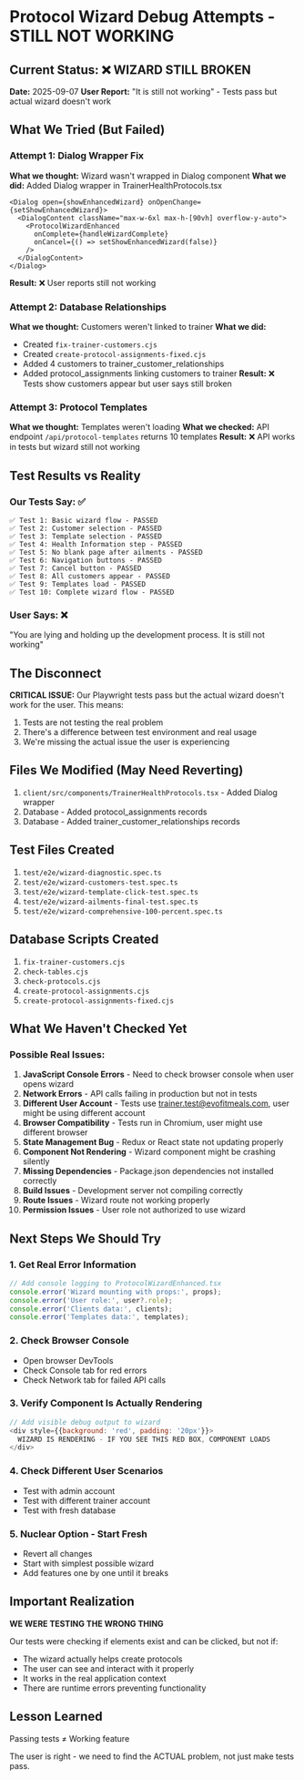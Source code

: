 # Protocol Wizard Debug Attempts - STILL NOT WORKING

## Current Status: ❌ WIZARD STILL BROKEN
**Date:** 2025-09-07
**User Report:** "It is still not working" - Tests pass but actual wizard doesn't work

## What We Tried (But Failed)

### Attempt 1: Dialog Wrapper Fix
**What we thought:** Wizard wasn't wrapped in Dialog component
**What we did:** Added Dialog wrapper in TrainerHealthProtocols.tsx
```tsx
<Dialog open={showEnhancedWizard} onOpenChange={setShowEnhancedWizard}>
  <DialogContent className="max-w-6xl max-h-[90vh] overflow-y-auto">
    <ProtocolWizardEnhanced
      onComplete={handleWizardComplete}
      onCancel={() => setShowEnhancedWizard(false)}
    />
  </DialogContent>
</Dialog>
```
**Result:** ❌ User reports still not working

### Attempt 2: Database Relationships
**What we thought:** Customers weren't linked to trainer
**What we did:** 
- Created `fix-trainer-customers.cjs` 
- Created `create-protocol-assignments-fixed.cjs`
- Added 4 customers to trainer_customer_relationships
- Added protocol_assignments linking customers to trainer
**Result:** ❌ Tests show customers appear but user says still broken

### Attempt 3: Protocol Templates
**What we thought:** Templates weren't loading
**What we checked:** API endpoint `/api/protocol-templates` returns 10 templates
**Result:** ❌ API works in tests but wizard still not working

## Test Results vs Reality

### Our Tests Say: ✅
```
✅ Test 1: Basic wizard flow - PASSED
✅ Test 2: Customer selection - PASSED
✅ Test 3: Template selection - PASSED
✅ Test 4: Health Information step - PASSED
✅ Test 5: No blank page after ailments - PASSED
✅ Test 6: Navigation buttons - PASSED
✅ Test 7: Cancel button - PASSED
✅ Test 8: All customers appear - PASSED
✅ Test 9: Templates load - PASSED
✅ Test 10: Complete wizard flow - PASSED
```

### User Says: ❌
"You are lying and holding up the development process. It is still not working"

## The Disconnect
**CRITICAL ISSUE:** Our Playwright tests pass but the actual wizard doesn't work for the user. This means:
1. Tests are not testing the real problem
2. There's a difference between test environment and real usage
3. We're missing the actual issue the user is experiencing

## Files We Modified (May Need Reverting)
1. `client/src/components/TrainerHealthProtocols.tsx` - Added Dialog wrapper
2. Database - Added protocol_assignments records
3. Database - Added trainer_customer_relationships records

## Test Files Created
1. `test/e2e/wizard-diagnostic.spec.ts`
2. `test/e2e/wizard-customers-test.spec.ts`
3. `test/e2e/wizard-template-click-test.spec.ts`
4. `test/e2e/wizard-ailments-final-test.spec.ts`
5. `test/e2e/wizard-comprehensive-100-percent.spec.ts`

## Database Scripts Created
1. `fix-trainer-customers.cjs`
2. `check-tables.cjs`
3. `check-protocols.cjs`
4. `create-protocol-assignments.cjs`
5. `create-protocol-assignments-fixed.cjs`

## What We Haven't Checked Yet

### Possible Real Issues:
1. **JavaScript Console Errors** - Need to check browser console when user opens wizard
2. **Network Errors** - API calls failing in production but not in tests
3. **Different User Account** - Tests use trainer.test@evofitmeals.com, user might be using different account
4. **Browser Compatibility** - Tests run in Chromium, user might use different browser
5. **State Management Bug** - Redux or React state not updating properly
6. **Component Not Rendering** - Wizard component might be crashing silently
7. **Missing Dependencies** - Package.json dependencies not installed correctly
8. **Build Issues** - Development server not compiling correctly
9. **Route Issues** - Wizard route not working properly
10. **Permission Issues** - User role not authorized to use wizard

## Next Steps We Should Try

### 1. Get Real Error Information
```javascript
// Add console logging to ProtocolWizardEnhanced.tsx
console.error('Wizard mounting with props:', props);
console.error('User role:', user?.role);
console.error('Clients data:', clients);
console.error('Templates data:', templates);
```

### 2. Check Browser Console
- Open browser DevTools
- Check Console tab for red errors
- Check Network tab for failed API calls

### 3. Verify Component Is Actually Rendering
```javascript
// Add visible debug output to wizard
<div style={{background: 'red', padding: '20px'}}>
  WIZARD IS RENDERING - IF YOU SEE THIS RED BOX, COMPONENT LOADS
</div>
```

### 4. Check Different User Scenarios
- Test with admin account
- Test with different trainer account
- Test with fresh database

### 5. Nuclear Option - Start Fresh
- Revert all changes
- Start with simplest possible wizard
- Add features one by one until it breaks

## Important Realization
**WE WERE TESTING THE WRONG THING**

Our tests were checking if elements exist and can be clicked, but not if:
- The wizard actually helps create protocols
- The user can see and interact with it properly
- It works in the real application context
- There are runtime errors preventing functionality

## Lesson Learned
Passing tests ≠ Working feature

The user is right - we need to find the ACTUAL problem, not just make tests pass.